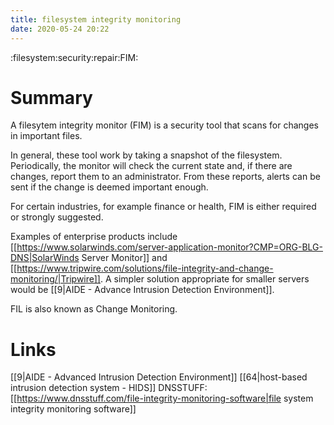 ```yaml
---
title: filesystem integrity monitoring
date: 2020-05-24 20:22
---
```


:filesystem:security:repair:FIM:

# Summary

A filesytem integrity monitor (FIM) is a security tool that scans for changes in important files. 

In general, these tool work by taking a snapshot of the filesystem. Periodically, the monitor will
check the current state and, if there are changes, report them to an administrator. From these 
reports, alerts can be sent if the change is deemed important enough.

For certain industries, for example finance or health, FIM is either required or strongly suggested. 

Examples of enterprise products include [[https://www.solarwinds.com/server-application-monitor?CMP=ORG-BLG-DNS|SolarWinds Server Monitor]] and [[https://www.tripwire.com/solutions/file-integrity-and-change-monitoring/|Tripwire]]. A simpler solution appropriate for smaller servers would be [[9|AIDE - Advance Intrusion Detection Environment]]. 

FIL is also known as Change Monitoring.

# Links

[[9|AIDE - Advanced Intrusion Detection Environment]]
[[64|host-based intrusion detection system - HIDS]]
DNSSTUFF: [[https://www.dnsstuff.com/file-integrity-monitoring-software|file system integrity monitoring software]]
